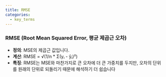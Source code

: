 ```yaml
---
title: RMSE
categories:
  - key_terms
---
```


### RMSE (Root Mean Squared Error, 평균 제곱근 오차)

- **정의**: MSE의 제곱근 값입니다.
- **계산**: RMSE = √(1/n * Σ(yᵢ - ŷᵢ)²)
- **특징**: RMSE는 MSE와 마찬가지로 큰 오차에 더 큰 가중치를 두지만, 오차의 단위를 원래의 단위로 되돌리기 때문에 해석하기 더 쉽습니다